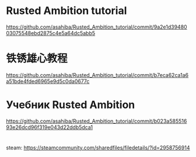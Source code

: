 # Rusted Ambition tutorial 
https://github.com/asahiba/Rusted_Ambition_tutorial/commit/9a2e1d3948003075548ebd2875c4e5a64dc5abb5
# 铁锈雄心教程 
https://github.com/asahiba/Rusted_Ambition_tutorial/commit/b7eca62ca1a6a51bde4fded6965e9d5c0da0677c
# Учебник Rusted Ambition 
https://github.com/asahiba/Rusted_Ambition_tutorial/commit/b023a58551693e26dcd96f319e043d22ddb5dca1
# 
steam: https://steamcommunity.com/sharedfiles/filedetails/?id=2958756914
